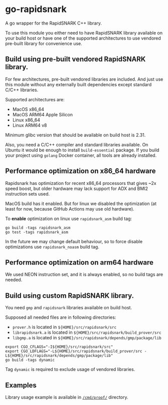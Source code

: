 # go-rapidsnark

A go wrapper for the RapidSNARK C++ library.

To use this module you either need to have RapidSNARK library available on
your build host or have one of the supported architectures to use vendored
pre-built library for convenience use.

## Build using pre-built vendored RapidSNARK library.

For few architectures, pre-built vendored libraries are included. And just use
this module without any externally built dependencies except standard C/C++
libraries.

Supported architectures are:
* MacOS x86_64
* MacOS ARM64 Apple Silicon
* Linux x86_64
* Linux ARM64 v8

Minimum glibc version that should be available on build host is 2.31.

Also, you need a C/C++ compiler and standard libraries available. On Ubuntu it
would be enough to install `build-essential` package. If you build your project
using `golang` Docker container, all tools are already installed.

## Performance optimization on x86_64 hardware

Rapidsnark has optimization for recent x86_64 processors that gives ~2x speed boost, but older hardware may lack support for ADX and BMI2 instruction sets used.

MacOS build has it enabled. But for linux we disabled the optimization (at least for now, because GitHub Actions may use old hardware).

To **enable** optimization on linux use `rapidsnark_asm` build tag:

```shell
go build -tags rapidsnark_asm
go test -tags rapidsnark_asm
```

In the future we may change default behaviour, so to force disable optimizations use `rapidsnark_noasm` build tag.

## Performance optimization on arm64 hardware
We used NEON instruction set, and it is always enabled, so no build tags are needed.

## Build using custom RapidSNARK library.

You need `gmp` and `rapidsnark` libraries available on build host.

Supposed all needed files are in following directories:
* `prover.h` is located in `${HOME}/src/rapidsnark/src`
* `librapidsnark.a` is located in `${HOME}/src/rapidsnark/build_prover/src`
* `libgmp.a` is located in `${HOME}/src/rapidsnark/depends/gmp/package/lib`

```shell
export CGO_CFLAGS="-I${HOME}/src/rapidsnark/src" 
export CGO_LDFLAGS="-L${HOME}/src/rapidsnark/build_prover/src -L${HOME}/src/rapidsnark/depends/gmp/package/lib"
go build -tags dynamic
```

Tag `dynamic` is required to exclude usage of vendored libraries.

## Examples

Library usage example is available in [`/cmd/proof/`](cmd/proof) directory.
